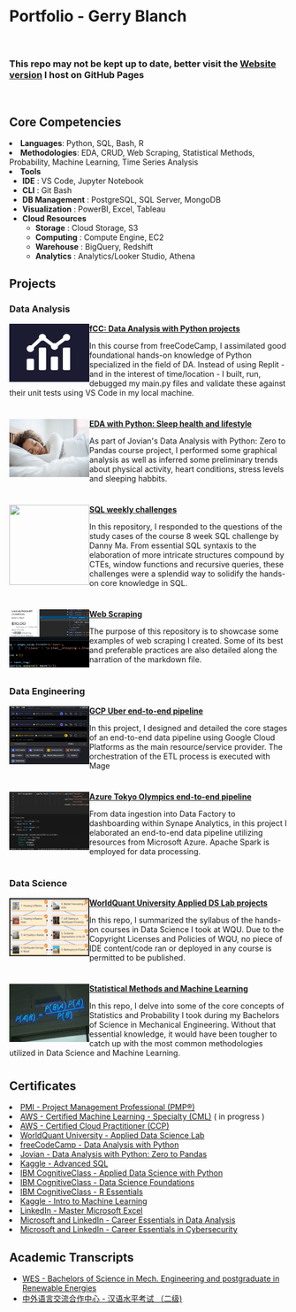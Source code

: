 # Portfolio - Gerry Blanch


&nbsp;
&nbsp;

### This repo may not be kept up to date, better visit the **[Website version](https://gblanch.github.io/projects/)** I host on GitHub Pages


&nbsp;



<h2 id="core-competencies">Core Competencies</h2>


  <li><strong>Languages</strong>: Python, SQL, Bash, R </li>
  <li><strong>Methodologies</strong>: EDA, CRUD, Web Scraping, Statistical Methods, Probability, Machine Learning, Time Series Analysis </li>
  <li><strong>Tools</strong> 
  <ul>
  <li><strong>IDE</strong> : VS Code, Jupyter Notebook</li>
  <li><strong>CLI</strong> : Git Bash</li>
  <li><strong>DB Management</strong> : PostgreSQL, SQL Server, MongoDB </li>
  <li><strong>Visualization</strong> : PowerBI, Excel, Tableau </li>
  <li><strong>Cloud Resources</strong> 
  <ul>
  <li><strong>Storage</strong> : Cloud Storage, S3 </li>
  <li><strong>Computing</strong> : Compute Engine, EC2 </li>
  <li><strong>Warehouse</strong> : BigQuery, Redshift</li>
  <li><strong>Analytics</strong> : Analytics/Looker Studio, Athena</li>
  </ul>
  </ul>
  </ul>

## Projects


### Data Analysis


<img align="left" width="145" height="105" src="https://github.com/GBlanch/Web-scraping/blob/main/0.Files/0.images/fCC_%20for_portfolio_intro.png"> **[fCC: Data Analysis with Python projects](https://github.com/GBlanch/fCC-Data-Analysis-with-Python-Certification)**

In this course from freeCodeCamp, I assimilated good foundational hands-on knowledge of Python specialized in the field of DA. Instead of using Replit - and in the interest of time/location - I built, run, debugged my main.py files and validate these against their unit tests using VS Code in my local machine.

#

<img align="left" width="145" height="105" src="https://github.com/GBlanch/Portfolio/blob/main/0.Files/0.Practice-work-projects/0.FCC/oviahealth_TM.jpg"> **[EDA with Python: Sleep health and lifestyle](https://jovian.com/g-blandugar/course-project-exploratory-data-analysis-03aug2023)**

As part of Jovian's Data Analysis with Python: Zero to Pandas course project, I performed some graphical analysis as well as inferred some preliminary trends about physical activity, heart conditions, stress levels and sleeping habbits.

#

<img align="left" width="145" height="145" src="https://github.com/GBlanch/SQL-weekly-challenges/blob/main/A.Files/sql-challenge-png.png"> **[SQL weekly challenges](https://github.com/GBlanch/SQL-weekly-challenges/tree/main)**

In this repository, I responded to the questions of the study cases of the course 8 week SQL challenge by Danny Ma. From essential SQL syntaxis to the elaboration of more intricate structures compound by CTEs, window functions and recursive queries, these challenges were a splendid way to solidify the hands-on core knowledge in SQL.

#

<img align="left" width="145" height="105" src="https://github.com/GBlanch/Portfolio/blob/main/assets/web_scraping.png"> **[Web Scraping](https://github.com/GBlanch/Web-scraping/blob/main/1.List%20of%20best-selling%20books/web_scraping_04AUG2023.ipynb)**

The purpose of this repository is to showcase some examples of web scraping I created. Some of its best and preferable practices are also detailed along the narration of the markdown file.

#


### Data Engineering


<img align="left" width="145" height="105" src="https://github.com/GBlanch/Portfolio/blob/main/assets/GCP_Mage.png"> **[GCP Uber end-to-end pipeline](https://github.com/GBlanch/GCP-Uber-Data-Engineering-project)**

 In this project, I designed and detailed the core stages of an end-to-end data pipeline using Google Cloud Platforms as the main resource/service provider. The orchestration of the ETL process is executed with Mage

#

<img align="left" width="145" height="105" src="https://github.com/GBlanch/Portfolio/blob/main/assets/Azure.png"> **[Azure Tokyo Olympics end-to-end pipeline](https://github.com/GBlanch/Azure-Tokyo-Olympics-Data-Engineering-project)**

From data ingestion into Data Factory to dashboarding within Synape Analytics, in this project I elaborated an end-to-end data pipeline utilizing resources from Microsoft Azure. Apache Spark is employed for data processing.


#


### Data Science

<img align="left" width="145" height="105" src="https://github.com/GBlanch/Portfolio/blob/main/assets/wqu.png"> **[WorldQuant University Applied DS Lab projects](https://github.com/GBlanch/WorldQuant-University-Applied-DS-Lab/tree/main)**

In this repo, I summarized the syllabus of the hands-on courses in Data Science I took at WQU. Due to the Copyright Licenses and Policies of WQU, no piece of IDE content/code ran or deployed in any course is permitted to be published.</p>


#

<img align="left" width="145" height="105" src="https://github.com/GBlanch/Portfolio/blob/main/assets/bayesian.png"> **[Statistical Methods and Machine Learning](https://github.com/GBlanch/Statistical-Methods)**

 In this repo, I delve into some of the core concepts of Statistics and Probability I took during my Bachelors of Science in Mechanical Engineering. Without that essential knowledge, it would have been tougher to catch up with the most common methodologies utilized in Data Science and Machine Learning. </p>


#



## Certificates

<li><a href="https://github.com/GBlanch/Portfolio/blob/main/0.Files/1.Certificates/A.PMP/readme.md">PMI - Project Management Professional (PMP®)</a></li>
<li><a href="https://www.credly.com/org/amazon-web-services/badge/aws-certified-machine-learning-specialty">AWS - Certified Machine Learning - Specialty (CML)</a> ( in progress ) 
<li><a href="https://www.credly.com/badges/7328a336-0942-4476-ad81-b7db5f1c1381/linked_in_profile">AWS - Certified Cloud Practitioner (CCP)</a> 
<li><a href="https://github.com/GBlanch/WorldQuant-University-Applied-DS-Lab#readme">WorldQuant University  - Applied Data Science Lab </a>
<li><a href="https://github.com/GBlanch/Portfolio/blob/main/0.Files/1.Certificates/0.FCC/DA_with_Python_fCC_GBA.png">freeCodeCamp - Data Analysis with Python</a></li>
<li><a href="https://github.com/GBlanch/Portfolio/blob/main/0.Files/1.Certificates/0.FCC/Jovian_with_FFC_certificate%20_GBA.pdf">Jovian - Data Analysis with Python: Zero to Pandas</a></li>
<li><a href="https://github.com/GBlanch/Portfolio/blob/main/0.Files/1.Certificates/3.Kaggle/Gerry%20Blanch%20-%20Advanced%20SQL.png">Kaggle - Advanced SQL</a></li>
<li><a href="https://www.credly.com/badges/4378b6b3-0a2a-4aaf-96b1-f839fe201a63/linked_in_profile">IBM CognitiveClass - Applied Data Science with Python</a>
<li><a href="https://www.credly.com/badges/d320cd32-ac1c-4361-b6be-68a2dbf29e20/linked_in_profile">IBM CognitiveClass - Data Science Foundations </a></li>
<li><a href="https://www.credly.com/badges/8234bcee-2bd1-49df-960e-e7a03c95c058/linked_in_profile">IBM CognitiveClass - R Essentials</a></li>
<li><a href="https://github.com/GBlanch/Portfolio/blob/main/0.Files/1.Certificates/3.Kaggle/Gerry%20Blanch%20-%20Intro%20to%20Machine%20Learning.png">Kaggle - Intro to Machine Learning</a></li>
<li><a href="https://github.com/GBlanch/Portfolio/blob/main/0.Files/1.Certificates/2.LinkedIn~Microsoft/readme.md">LinkedIn - Master Microsoft Excel</a></li>
<li><a href="https://github.com/GBlanch/Portfolio/blob/main/0.Files/1.Certificates/2.LinkedIn~Microsoft/readme.md">Microsoft and LinkedIn - Career Essentials in Data Analysis</a></li>
<li><a href="https://github.com/GBlanch/Portfolio/blob/main/0.Files/1.Certificates/2.LinkedIn~Microsoft/readme.md">Microsoft and LinkedIn - Career Essentials in Cybersecurity</a></li>

<h2 id="academic-transcripts">Academic Transcripts</h2>
<ul>
<li><a href="https://github.com/GBlanch/Portfolio/tree/main/0.Files/A.Transcripts/0.WES%20Course-by-Course%20report">WES - Bachelors of Science in Mech. Engineering and postgraduate in Renewable Energies</a></li>
<li><a href="https://github.com/GBlanch/Portfolio/tree/main/0.Files/A.Transcripts/2.%20%E6%B1%89%E8%AF%AD%E6%B0%B4%E5%B9%B3%E8%80%83%E8%AF%95%20%EF%BC%88%E4%BA%8C%E7%BA%A7%EF%BC%89%20-%20HSK%202">中外语言交流合作中心 - 汉语水平考试 （二级) </a></li>
</ul> 
</div>


